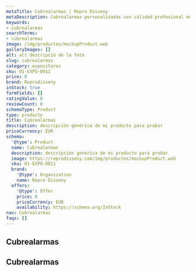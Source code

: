 ```yaml
---
metaTitle: Cubrealarmas | Repro Disseny
metaDescription: Cubrealarmas personalizadas con calidad profesional en Cataluña.
keywords:
- cubrealarmas
searchTerms:
- cubrealarmas
image: /img/productos/mockupProduct.web
galleryImages: []
alt: alt descripció de la foto
slug: cubrealarmas
category: expositores
sku: 01-EXPO-0011
price: 0
brand: Reprodisseny
inStock: true
formFields: []
ratingValue: 0
reviewCount: 0
schemaType: Product
type: producto
title: Cubrealarmas
description: descripción genérica de mi producto para probar
priceCurrency: EUR
schema:
  '@type': Product
  name: Cubrealarmas
  description: descripción genérica de mi producto para probar
  image: https://reprodisseny.com/img/productos/mockupProduct.web
  sku: 01-EXPO-0011
  brand:
    '@type': Organization
    name: Repro Disseny
  offers:
    '@type': Offer
    price: 0
    priceCurrency: EUR
    availability: https://schema.org/InStock
nav: Cubrealarmas
faqs: []
---
```


## Cubrealarmas

## Cubrealarmas
